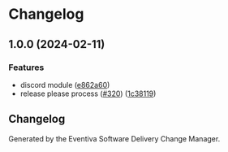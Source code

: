 # Changelog

## 1.0.0 (2024-02-11)


### Features

* discord module ([e862a60](https://github.com/Eventiva/Eventiva/commit/e862a608d076314b232daf6f88f5def176789540))
* release please process ([#320](https://github.com/Eventiva/Eventiva/issues/320)) ([1c38119](https://github.com/Eventiva/Eventiva/commit/1c381194c332e6142c3ccfcda630fcea494efb4b))

## Changelog

Generated by the Eventiva Software Delivery Change Manager.
